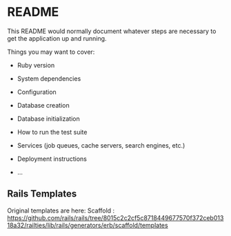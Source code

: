 # README

This README would normally document whatever steps are necessary to get the
application up and running.

Things you may want to cover:

* Ruby version

* System dependencies

* Configuration

* Database creation

* Database initialization

* How to run the test suite

* Services (job queues, cache servers, search engines, etc.)

* Deployment instructions

* ...

## Rails Templates
Original templates are here:
Scaffold : https://github.com/rails/rails/tree/8015c2c2cf5c8718449677570f372ceb01318a32/railties/lib/rails/generators/erb/scaffold/templates